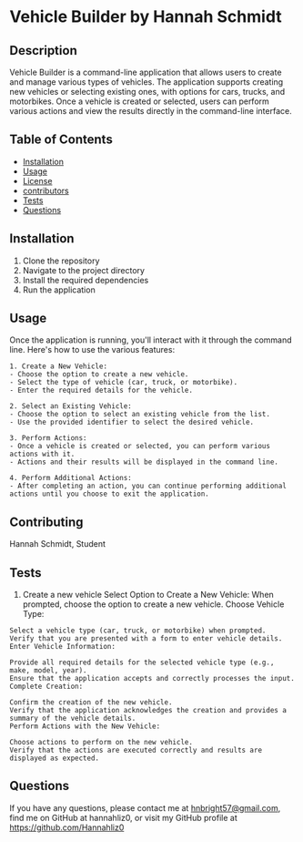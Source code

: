 # Vehicle Builder by Hannah Schmidt
  
  ## Description
  Vehicle Builder is a command-line application that allows users to create and manage various types of vehicles. The application supports creating new vehicles or selecting existing ones, with options for cars, trucks, and motorbikes. Once a vehicle is created or selected, users can perform various actions and view the results directly in the command-line interface.

  ## Table of Contents
  * [Installation](#installation)
  * [Usage](#usage)
  * [License](#license)
  * [contributors](#contributors)
  * [Tests](#tests)
  * [Questions](#questions)

  ## Installation
  1. Clone the repository
  2. Navigate to the project directory
  3. Install the required dependencies
  4. Run the application

  ## Usage
  Once the application is running, you'll interact with it through the command line. Here's how to use the various features:

    1. Create a New Vehicle:
    - Choose the option to create a new vehicle.
    - Select the type of vehicle (car, truck, or motorbike).
    - Enter the required details for the vehicle.

    2. Select an Existing Vehicle:
    - Choose the option to select an existing vehicle from the list.
    - Use the provided identifier to select the desired vehicle.

    3. Perform Actions:
    - Once a vehicle is created or selected, you can perform various actions with it.
    - Actions and their results will be displayed in the command line.

    4. Perform Additional Actions:
    - After completing an action, you can continue performing additional actions until you choose to exit the application.


  ## Contributing
  Hannah Schmidt, Student 

  ## Tests
  1. Create a new vehicle
    Select Option to Create a New Vehicle:
    When prompted, choose the option to create a new vehicle.
    Choose Vehicle Type:

    Select a vehicle type (car, truck, or motorbike) when prompted.
    Verify that you are presented with a form to enter vehicle details.
    Enter Vehicle Information:

    Provide all required details for the selected vehicle type (e.g., make, model, year).
    Ensure that the application accepts and correctly processes the input.
    Complete Creation:

    Confirm the creation of the new vehicle.
    Verify that the application acknowledges the creation and provides a summary of the vehicle details.
    Perform Actions with the New Vehicle:

    Choose actions to perform on the new vehicle.
    Verify that the actions are executed correctly and results are displayed as expected.

    

  ## Questions
  If you have any questions, please contact me at hnbright57@gmail.com, find me on GitHub at hannahliz0, or visit my GitHub profile at https://github.com/Hannahliz0